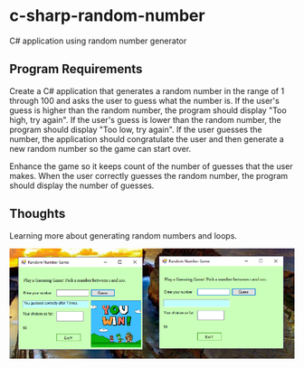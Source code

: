 # c-sharp-random-number
C# application using random number generator

## Program Requirements

Create a C# application that generates a random number in the range of 1 through 100 and asks the user to guess what the number is.  If the user's guess is higher than the random number, the program should display "Too high, try again".  If the user's guess is lower than the random number, the program should display "Too low, try again".  If the user guesses the number, the application should congratulate the user and then generate a new random number so the game can start over.

Enhance the game so it keeps count of the number of guesses that the user makes.  When the user correctly guesses the random number, the program should display the number of guesses.

## Thoughts
Learning more about generating random numbers and loops. 

![alt text](https://github.com/Inteligirl/c-sharp-random-number/blob/master/random_number.png "Random Number")
